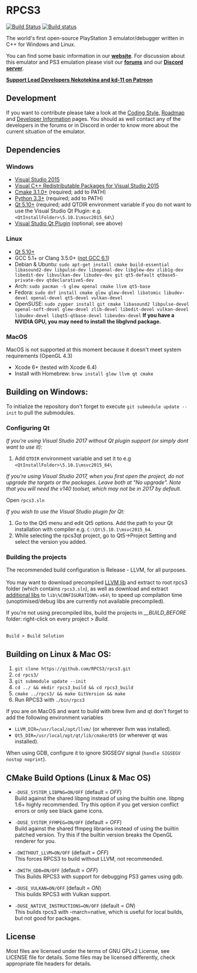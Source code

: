 RPCS3
=====

[![Build Status](https://travis-ci.org/RPCS3/rpcs3.svg?branch=master)](https://travis-ci.org/RPCS3/rpcs3)
[![Build status](https://ci.appveyor.com/api/projects/status/411c4clmiohtx7eo/branch/master?svg=true)](https://ci.appveyor.com/project/rpcs3/rpcs3/branch/master)

The world's first open-source PlayStation 3 emulator/debugger written in C++ for Windows and Linux.

You can find some basic information in our [**website**](https://rpcs3.net/). 
For discussion about this emulator and PS3 emulation please visit our [**forums**](https://forums.rpcs3.net) and our [**Discord server**](https://discord.me/RPCS3).

[**Support Lead Developers Nekotekina and kd-11 on Patreon**](https://www.patreon.com/Nekotekina)


## Development

If you want to contribute please take a look at the [Coding Style](https://github.com/RPCS3/rpcs3/wiki/Coding-Style), [Roadmap](https://github.com/RPCS3/rpcs3/wiki/Roadmap) and [Developer Information](https://github.com/RPCS3/rpcs3/wiki/Developer-Information) pages. You should as well contact any of the developers in the forums or in Discord in order to know more about the current situation of the emulator.


## Dependencies

### Windows
* [Visual Studio 2015](https://www.visualstudio.com/vs/older-downloads/)
* [Visual C++ Redistributable Packages for Visual Studio 2015](http://www.microsoft.com/en-us/download/details.aspx?id=48145)
* [Cmake 3.1.0+](https://www.cmake.org/download/) (required; add to PATH)
* [Python 3.3+](https://www.python.org/downloads/) (required; add to PATH)
* [Qt 5.10+](https://www.qt.io/download-open-source/) (required; add QTDIR environment variable if you do not want to use the Visual Studio Qt Plugin: e.g. `<QtInstallFolder>\5.10.1\msvc2015_64\`)
* [Visual Studio Qt Plugin](https://marketplace.visualstudio.com/items?itemName=TheQtCompany.QtVisualStudioTools2015) (optional; see above)

### Linux
* [Qt 5.10+](https://www.qt.io/download-open-source/)
* GCC 5.1+ or Clang 3.5.0+ ([not GCC 6.1](https://github.com/RPCS3/rpcs3/issues/1691))
* Debian & Ubuntu: `sudo apt-get install cmake build-essential libasound2-dev libpulse-dev libopenal-dev libglew-dev zlib1g-dev libedit-dev libvulkan-dev libudev-dev git qt5-default qtbase5-private-dev qtdeclarative5-dev`
* Arch: `sudo pacman -S glew openal cmake llvm qt5-base`
* Fedora: `sudo dnf install cmake glew glew-devel libatomic libudev-devel openal-devel qt5-devel vulkan-devel`
* OpenSUSE: `sudo zypper install git cmake libasound2 libpulse-devel openal-soft-devel glew-devel zlib-devel libedit-devel vulkan-devel libudev-devel libqt5-qtbase-devel libevdev-devel`
**If you have a NVIDIA GPU, you may need to install the libglvnd package.**

### MacOS
MacOS is not supported at this moment because it doesn't meet system requirements (OpenGL 4.3)
* Xcode 6+ (tested with Xcode 6.4)
* Install with Homebrew: `brew install glew llvm qt cmake`


## Building on Windows:
To initialize the repository don't forget to execute `git submodule update --init` to pull the submodules.

### Configuring Qt

*If you're using Visual Studio 2017 without Qt plugin support (or simply dont want to use it):* 
1) Add `QTDIR` environment variable and set it to e.g `<QtInstallFolder>\5.10.1\msvc2015_64\` </br>


*If you're using Visual Studio 2017, when you first open the project, do not upgrade the targets or the packages. Leave both at "No upgrade". Note that you will need the v140 toolset, which may not be in 2017 by default.* </br>

Open `rpcs3.sln`


*If you wish to use the Visual Studio plugin for Qt:* </br>
1) Go to the Qt5 menu and edit Qt5 options. Add the path to your Qt installation with compiler e.g. `C:\Qt\5.10.1\msvc2015_64`. </br>
2) While selecting the rpcs3qt project, go to Qt5->Project Setting and select the version you added. 

### Building the projects
The recommended build configuration is Release - LLVM, for all purposes. </br> </br>
You may want to download precompiled [LLVM lib](https://drive.google.com/uc?export=download&id=0B8A6NaxhQAGRY2k3Q2Yya05lcm8) and extract to root rpcs3 folder (which contains `rpcs3.sln`), as well as download and extract [additional libs](https://drive.google.com/uc?export=download&id=0B8A6NaxhQAGRaHYxV3VOS2d0a0U) to `lib\%CONFIGURATION%-x64\` to speed up compilation time (unoptimised/debug libs are currently not available precompiled).

If you're not using precompiled libs, build the projects in *__BUILD_BEFORE* folder: right-click on every project > *Build*. </br></br>

`Build > Build Solution`</br>



## Building on Linux & Mac OS:

1) `git clone https://github.com/RPCS3/rpcs3.git` </br>
2) `cd rpcs3/` </br>
3) `git submodule update --init` </br>
4) `cd ../ && mkdir rpcs3_build && cd rpcs3_build`
4) `cmake ../rpcs3/ && make GitVersion && make` </br>
5) Run RPCS3 with `./bin/rpcs3` </br>

If you are on MacOS and want to build with brew llvm and qt don't forget to add the following environment variables

 * `LLVM_DIR=/usr/local/opt/llvm/` (or wherever llvm was installed).
 * `Qt5_DIR=/usr/local/opt/qt/lib/cmake/Qt5` (or wherever qt was installed).

When using GDB, configure it to ignore SIGSEGV signal (`handle SIGSEGV nostop noprint`).


## CMake Build Options (Linux & Mac OS)

- ```-DUSE_SYSTEM_LIBPNG=ON/OFF``` (default = *OFF*)  
Build against the shared libpng instead of using the builtin one. libpng 1.6+ highly recommended. Try this option if you get version conflict errors or only see black game icons.

- ```-DUSE_SYSTEM_FFMPEG=ON/OFF``` (default = *OFF*)  
Build against the shared ffmpeg libraries instead of using the builtin patched version. Try this if the builtin version breaks the OpenGL renderer for you.

- ```-DWITHOUT_LLVM=ON/OFF``` (default = *OFF*)  
This forces RPCS3 to build without LLVM, not recommended.

- ```-DWITH_GDB=ON/OFF``` (default = *OFF*)  
This Builds RPCS3 with support for debugging PS3 games using gdb.

- ```-DUSE_VULKAN=ON/OFF``` (default = *ON*)  
This builds RPCS3 with Vulkan support.

- ```-DUSE_NATIVE_INSTRUCTIONS=ON/OFF``` (default = *ON*)  
This builds rpcs3 with -march=native, which is useful for local builds, but not good for packages.

## License

Most files are licensed under the terms of GNU GPLv2 License, see LICENSE file for details. Some files may be licensed differently, check appropriate file headers for details.
